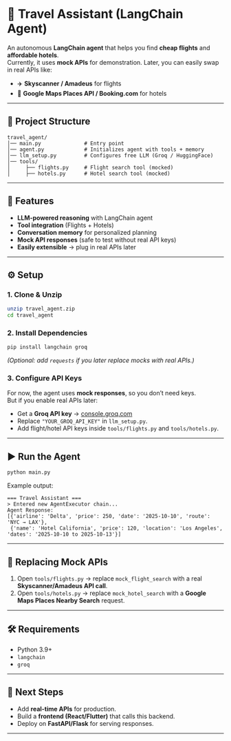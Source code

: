 # 🛫 Travel Assistant (LangChain Agent)

An autonomous **LangChain agent** that helps you find **cheap flights** and **affordable hotels**.  
Currently, it uses **mock APIs** for demonstration. Later, you can easily swap in real APIs like:  
- ✈️ **Skyscanner / Amadeus** for flights  
- 🏨 **Google Maps Places API / Booking.com** for hotels  

---

## 📂 Project Structure
```
travel_agent/
│── main.py              # Entry point
│── agent.py             # Initializes agent with tools + memory
│── llm_setup.py         # Configures free LLM (Groq / HuggingFace)
│── tools/
│     ├── flights.py     # Flight search tool (mocked)
│     ├── hotels.py      # Hotel search tool (mocked)
```

---

## 🚀 Features
- **LLM-powered reasoning** with LangChain agent  
- **Tool integration** (Flights + Hotels)  
- **Conversation memory** for personalized planning  
- **Mock API responses** (safe to test without real API keys)  
- **Easily extensible** → plug in real APIs later  

---

## ⚙️ Setup

### 1. Clone & Unzip
```bash
unzip travel_agent.zip
cd travel_agent
```

### 2. Install Dependencies
```bash
pip install langchain groq
```

*(Optional: add `requests` if you later replace mocks with real APIs.)*

### 3. Configure API Keys
For now, the agent uses **mock responses**, so you don’t need keys.  
But if you enable real APIs later:
- Get a **Groq API key** → [console.groq.com](https://console.groq.com/)  
- Replace `"YOUR_GROQ_API_KEY"` in `llm_setup.py`.  
- Add flight/hotel API keys inside `tools/flights.py` and `tools/hotels.py`.  

---

## ▶️ Run the Agent
```bash
python main.py
```

Example output:
```
=== Travel Assistant ===
> Entered new AgentExecutor chain...
Agent Response:
[{'airline': 'Delta', 'price': 250, 'date': '2025-10-10', 'route': 'NYC → LAX'},
 {'name': 'Hotel California', 'price': 120, 'location': 'Los Angeles', 'dates': '2025-10-10 to 2025-10-13'}]
```

---

## 🔧 Replacing Mock APIs
1. Open `tools/flights.py` → replace `mock_flight_search` with a real **Skyscanner/Amadeus API call**.  
2. Open `tools/hotels.py` → replace `mock_hotel_search` with a **Google Maps Places Nearby Search** request.  

---

## 🛠️ Requirements
- Python 3.9+  
- `langchain`  
- `groq`  

---

## 📌 Next Steps
- Add **real-time APIs** for production.  
- Build a **frontend (React/Flutter)** that calls this backend.  
- Deploy on **FastAPI/Flask** for serving responses.  

---


